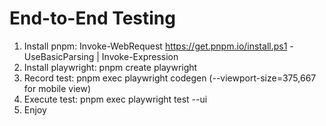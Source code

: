 # End-to-End Testing
1. Install pnpm: Invoke-WebRequest https://get.pnpm.io/install.ps1 -UseBasicParsing | Invoke-Expression
2. Install playwright: pnpm create playwright
3. Record test: pnpm exec playwright codegen <URL> (--viewport-size=375,667 for mobile view)
4. Execute test: pnpm exec playwright test --ui
5. Enjoy